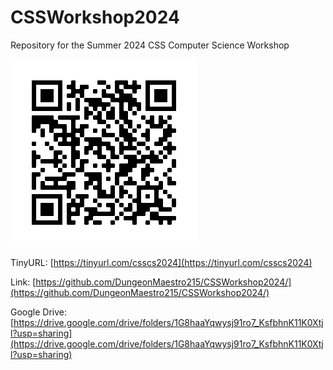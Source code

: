 # CSSWorkshop2024
Repository for the Summer 2024 CSS Computer Science Workshop

![QR Code for this repository](images/qrcode.png)

TinyURL: [https://tinyurl.com/csscs2024](https://tinyurl.com/csscs2024)

Link: [https://github.com/DungeonMaestro215/CSSWorkshop2024/](https://github.com/DungeonMaestro215/CSSWorkshop2024/)

Google Drive: [https://drive.google.com/drive/folders/1G8haaYqwysj91ro7_KsfbhnK11K0Xtjl?usp=sharing](https://drive.google.com/drive/folders/1G8haaYqwysj91ro7_KsfbhnK11K0Xtjl?usp=sharing)

